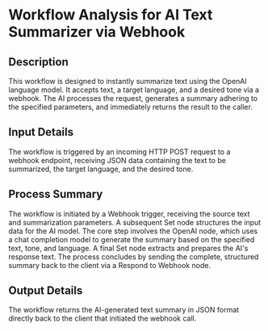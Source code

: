 # Workflow Analysis for AI Text Summarizer via Webhook

## Description
This workflow is designed to instantly summarize text using the OpenAI language model. It accepts text, a target language, and a desired tone via a webhook. The AI processes the request, generates a summary adhering to the specified parameters, and immediately returns the result to the caller.

## Input Details
The workflow is triggered by an incoming HTTP POST request to a webhook endpoint, receiving JSON data containing the text to be summarized, the target language, and the desired tone.

## Process Summary
The workflow is initiated by a Webhook trigger, receiving the source text and summarization parameters. A subsequent Set node structures the input data for the AI model. The core step involves the OpenAI node, which uses a chat completion model to generate the summary based on the specified text, tone, and language. A final Set node extracts and prepares the AI's response text. The process concludes by sending the complete, structured summary back to the client via a Respond to Webhook node.

## Output Details
The workflow returns the AI-generated text summary in JSON format directly back to the client that initiated the webhook call.
